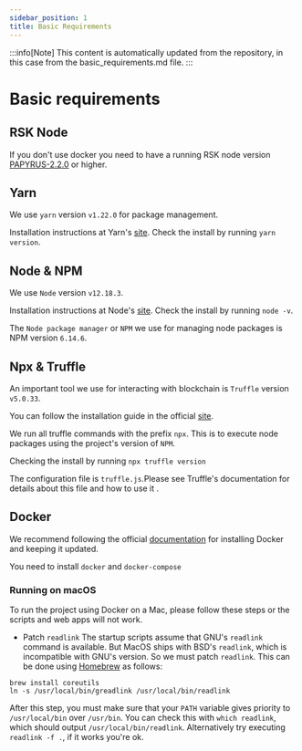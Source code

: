 ```yaml
---
sidebar_position: 1
title: Basic Requirements
---
```


:::info[Note]
This content is automatically updated from the repository, in this case from the basic_requirements.md file.
:::

# Basic requirements

## RSK Node

If you don't use docker you need to have a running RSK node version [PAPYRUS-2.2.0](https://github.com/rsksmart/rskj/releases) or higher.

## Yarn

We use `yarn` version `v1.22.0` for package management.

Installation instructions at Yarn's [site](https://yarnpkg.com/getting-started/install). Check the install by running `yarn version`.

## Node & NPM

We use `Node` version `v12.18.3`.

Installation instructions at Node's [site](https://nodejs.org/en/). Check the install by running `node -v`.

The `Node package manager` or `NPM` we use for managing node packages is NPM version `6.14.6`.

## Npx & Truffle

An important tool we use for interacting with blockchain is `Truffle` version `v5.0.33`.

You can follow the installation guide in the official [site](https://www.trufflesuite.com/truffle).

We run all truffle commands with the prefix `npx`. This is to execute node packages using the project's version of `NPM`.

Checking the install by running `npx truffle version`

The configuration file is `truffle.js`.Please see Truffle's documentation for details about this file and how to use it .

## Docker

We recommend following the official [documentation](https://docs.docker.com/get-docker/) for installing Docker and keeping it updated.

You need to install `docker` and `docker-compose`

### Running on macOS

To run the project using Docker on a Mac, please follow these steps or the scripts and web apps will not work.

-   Patch `readlink`
    The startup scripts assume that GNU's `readlink` command is available. But MacOS ships with BSD's `readlink`, which is incompatible with GNU's version. So we must patch `readlink`. This can be done using [Homebrew](https://brew.sh/) as follows:

```
brew install coreutils
ln -s /usr/local/bin/greadlink /usr/local/bin/readlink
```

After this step, you must make sure that your `PATH` variable gives priority to `/usr/local/bin` over `/usr/bin`. You can check this with `which readlink`, which should output `/usr/local/bin/readlink`. Alternatively try executing `readlink -f .`, if it works you're ok.